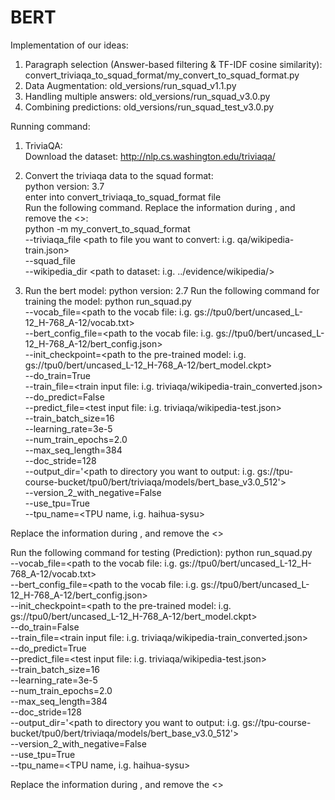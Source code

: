 # BERT
Implementation of our ideas:
1. Paragraph selection (Answer-based filtering & TF-IDF cosine similarity):
convert_triviaqa_to_squad_format/my_convert_to_squad_format.py
2. Data Augmentation:
old_versions/run_squad_v1.1.py
3. Handling multiple answers:
old_versions/run_squad_v3.0.py
4. Combining predictions:
old_versions/run_squad_test_v3.0.py


Running command:
1. TriviaQA: \
Download the dataset: http://nlp.cs.washington.edu/triviaqa/

2. Convert the triviaqa data to the squad format: \
python version: 3.7 \
enter into convert_triviaqa_to_squad_format file \
Run the following command. Replace the information during <need to be replaced>, and remove the <>: \
python -m my_convert_to_squad_format \
--triviaqa_file <path to file you want to convert: i.g. qa/wikipedia-train.json> \
--squad_file <path to file you want to save the converted file: i.g. converted_wikipedia-train.json> \
--wikipedia_dir <path to dataset: i.g. ../evidence/wikipedia/>



3. Run the bert model:
python version: 2.7
Run the following command for training the model:
python run_squad.py \
--vocab_file=<path to the vocab file: i.g. gs://tpu0/bert/uncased_L-12_H-768_A-12/vocab.txt> \
--bert_config_file=<path to the vocab file: i.g. gs://tpu0/bert/uncased_L-12_H-768_A-12/bert_config.json> \
--init_checkpoint=<path to the pre-trained model: i.g. gs://tpu0/bert/uncased_L-12_H-768_A-12/bert_model.ckpt>  \
--do_train=True \
--train_file=<train input file: i.g. triviaqa/wikipedia-train_converted.json> \
--do_predict=False \
--predict_file=<test input file: i.g. triviaqa/wikipedia-test.json>  \
--train_batch_size=16 \
--learning_rate=3e-5 \
--num_train_epochs=2.0 \
--max_seq_length=384 \
--doc_stride=128 \
--output_dir='<path to directory you want to output: i.g. gs://tpu-course-bucket/tpu0/bert/triviaqa/models/bert_base_v3.0_512'> \
--version_2_with_negative=False \
--use_tpu=True \
--tpu_name=<TPU name, i.g. haihua-sysu>

Replace the information during <need to be replaced>, and remove the <>

Run the following command for testing (Prediction):
python run_squad.py \
--vocab_file=<path to the vocab file: i.g. gs://tpu0/bert/uncased_L-12_H-768_A-12/vocab.txt> \
--bert_config_file=<path to the vocab file: i.g. gs://tpu0/bert/uncased_L-12_H-768_A-12/bert_config.json> \
--init_checkpoint=<path to the pre-trained model: i.g. gs://tpu0/bert/uncased_L-12_H-768_A-12/bert_model.ckpt>  \
--do_train=False \
--train_file=<train input file: i.g. triviaqa/wikipedia-train_converted.json> \
--do_predict=True \
--predict_file=<test input file: i.g. triviaqa/wikipedia-test.json>  \
--train_batch_size=16 \
--learning_rate=3e-5 \
--num_train_epochs=2.0 \
--max_seq_length=384 \
--doc_stride=128 \
--output_dir='<path to directory you want to output: i.g. gs://tpu-course-bucket/tpu0/bert/triviaqa/models/bert_base_v3.0_512'> \
--version_2_with_negative=False \
--use_tpu=True \
--tpu_name=<TPU name, i.g. haihua-sysu>

Replace the information during <need to be replaced>, and remove the <>
